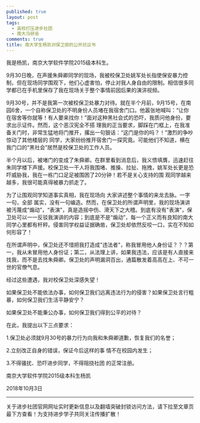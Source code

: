```yaml
---
published: true
layout: post
tags:
  - 高校打压进步社团
  - 南大马研会
comments: true
title: 南大学生杨凯对保卫部的公开抗议书
---
```


我是杨凯，南京大学软件学院2015级本科生。

9月30日晚，在声援朱舜卿同学的现场，我被校保卫处姚军处长指使保安暴力控制，但在现场同学围观下，他们心虚害怕，停止对我人身自由的限制。相信很多同学都已在手机里保存了我在现场关于整个事情前因后果的演汫视频。

9月30号，并不是我第一次被校保卫处暴力对待。就在半个月前，9月15号，在南园6舍，一个自称保卫处的不明身份人员堵在我宿舍门口。他嚣张地喊叫：“让你在宿舍等你就等！有人要来找你！”面对这种黑社会式的恐吓，我质问他身份，要求出示证件。然而，这个恶汉宪全不搭 理我的正当要求，脚踩在门框上，在我准备关门时，非常生猛地将门推开，撂出一句狠话：“这门是你的吗？！”激烈的争吵惊动了其他楼层的 同学，大家纷纷推开宿舍门一探究竟。可能他们不知道，横在我门口的“黑社会”居然是校保卫处的工作人员。

半个月以后，被堵门的变成了朱舜卿。在群里看到消息后，我义愦填膺，迅速赶往朱同学楼下声援。校保卫处一干人将我围堵、推搡、拉扯、拖拽，姚军处长更是恐吓威胁我，我在一栋门口足足被围困了20分钟！若不是关心支持的围 观同学越来越多，我很可能真得被暴力抓走了。

为了让围观同学知道事实真相，我在现场向 大家讲述整个事情的来龙去脉。一字一句，全部 属实，没有一句编造。然而，在保卫处的所谓声明里，我的现场演讲被汚蔑成“煽动”，“表演”，真是造摇中伤、滑天下之大稽。到底有没有"表演"，保卫处可以一一反驳我演讲的内容；到底是不是“煽动”，每一个正义而有良知的南大同学心里都有杆秤。侵害同学权益证据确凿，保卫处却依然反咬一口，实在不知如何形容了！

在所谓声明中，保卫处还不惜把我打造成"违法者"，称我冒用他人身份证？？？第一，我从未冒用他人身份证；第二，从法理上讲，如果我违法，应该是有人直接来找我，而不是去找朱舜卿。保卫处的声明漏洞百出，通篇散发着高高在上、不可一世的官僚气息。 

经过这些遭遇，我对校保卫处深感失望！

如果保卫处不能依法办事，如何保卫我们远离违法行为的侵害？如果保卫处言行粗暴，如何保卫我们生活平静安宁？

如果保卫处不能秉公办事，如何保卫我们得到公平的对待？

在此，我提出以下三点要求：

1.保卫处必须就9月30号的暴力行为向我和朱舜卿道歉，恢复我们的名誉；

2.立刻改正自身的错误，保证今后这样的事 情不在校园内发生； 

3.不得骚扰、恐吓进步同学，不得阻挠社团 的正常注册。

南京大学软件学院2015级本科生杨凯 

2018年10月3日


---
关于进步社团官网网址实时更新信息以及翻墙突破封锁访问方法，请下拉至文章页最下方查看！为支持进步学子共同关注传播扩散！
